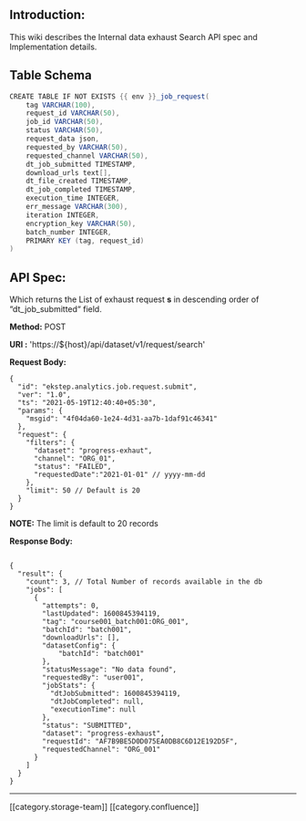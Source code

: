 
## Introduction: 
This wiki describes the Internal data exhaust Search API spec and Implementation details.


## Table Schema

```scala
CREATE TABLE IF NOT EXISTS {{ env }}_job_request(
	tag VARCHAR(100),
	request_id VARCHAR(50),
	job_id VARCHAR(50), 
	status VARCHAR(50), 
	request_data json, 
	requested_by VARCHAR(50), 
	requested_channel VARCHAR(50), 
	dt_job_submitted TIMESTAMP, 
	download_urls text[], 
	dt_file_created TIMESTAMP, 
	dt_job_completed TIMESTAMP, 
	execution_time INTEGER,
	err_message VARCHAR(300), 
	iteration INTEGER, 
	encryption_key VARCHAR(50), 
	batch_number INTEGER,
	PRIMARY KEY (tag, request_id)
)
```



## API Spec:
Which returns the List of exhaust request **s**  in descending order of “dt_job_submitted“ field.

 **Method:** POST

 **URI :** 'https://${host}/api/dataset/v1/request/search'

 **Request Body:** 


```
{
  "id": "ekstep.analytics.job.request.submit",
  "ver": "1.0",
  "ts": "2021-05-19T12:40:40+05:30",
  "params": {
    "msgid": "4f04da60-1e24-4d31-aa7b-1daf91c46341"
  },
  "request": {
    "filters": {
      "dataset": "progress-exhaut",
      "channel": "ORG_01",
      "status": "FAILED",
      "requestedDate":"2021-01-01" // yyyy-mm-dd
    },
    "limit": 50 // Default is 20 
  }
}
```
 **NOTE:**  The limit is default to 20 records

 **Response Body:** 


```

{
  "result": {
    "count": 3, // Total Number of records available in the db
    "jobs": [
      {
        "attempts": 0,
        "lastUpdated": 1600845394119,
        "tag": "course001_batch001:ORG_001",
        "batchId": "batch001",
        "downloadUrls": [],
        "datasetConfig": {
            "batchId": "batch001"
        },
        "statusMessage": "No data found",
        "requestedBy": "user001",
        "jobStats": {
          "dtJobSubmitted": 1600845394119,
          "dtJobCompleted": null,
          "executionTime": null
        },
        "status": "SUBMITTED",
        "dataset": "progress-exhaust",
        "requestId": "AF7B9BE5D0D075EA0DB8C6D12E192D5F",
        "requestedChannel": "ORG_001"
      }
    ]
  }
}

```




*****

[[category.storage-team]] 
[[category.confluence]] 
